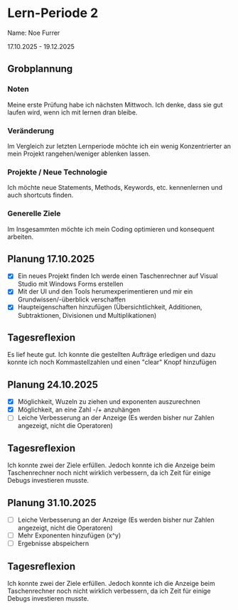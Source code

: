 # Lern-Periode 2
Name: Noe Furrer

17.10.2025 - 19.12.2025

## Grobplannung
### Noten
Meine erste Prüfung habe ich nächsten Mittwoch. Ich denke, dass sie gut laufen wird, wenn ich mit lernen dran bleibe.
### Veränderung
Im Vergleich zur letzten Lernperiode möchte ich ein wenig Konzentrierter an mein Projekt rangehen/weniger ablenken lassen.
### Projekte / Neue Technologie
Ich möchte neue Statements, Methods, Keywords, etc. kennenlernen und auch shortcuts finden.
### Generelle Ziele
Im Insgesammten möchte ich mein Coding optimieren und konsequent arbeiten.

## Planung 17.10.2025

- [x] Ein neues Projekt finden
      Ich werde einen Taschenrechner auf Visual Studio mit Windows Forms erstellen
- [x] Mit der UI und den Tools herumexperimentieren und mir ein Grundwissen/-überblick verschaffen
- [x] Haupteigenschaften hinzufügen (Übersichtlichkeit, Additionen, Subtraktionen, Divisionen und Multiplikationen)

## Tagesreflexion
Es lief heute gut. Ich konnte die gestellten Aufträge erledigen und dazu konnte ich noch Kommastellzahlen und einen "clear" Knopf hinzufügen

## Planung 24.10.2025

- [x] Möglichkeit, Wuzeln zu ziehen und exponenten auszurechnen
- [x] Möglichkeit, an eine Zahl -/+ anzuhängen
- [ ] Leiche Verbesserung an der Anzeige (Es werden bisher nur Zahlen angezeigt, nicht die Operatoren)

## Tagesreflexion
Ich konnte zwei der Ziele erfüllen. Jedoch konnte ich die Anzeige beim Taschenrechner noch nicht wirklich verbessern, da ich Zeit für einige Debugs investieren musste.

## Planung 31.10.2025

- [ ] Leiche Verbesserung an der Anzeige (Es werden bisher nur Zahlen angezeigt, nicht die Operatoren)
- [ ] Mehr Exponenten hinzufügen (x^y)
- [ ] Ergebnisse abspeichern

## Tagesreflexion
Ich konnte zwei der Ziele erfüllen. Jedoch konnte ich die Anzeige beim Taschenrechner noch nicht wirklich verbessern, da ich Zeit für einige Debugs investieren musste.

